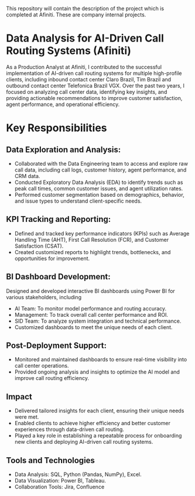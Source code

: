 This repository will contain the description of the project which is completed at Afiniti. These are company internal projects.

# Data Analysis for AI-Driven Call Routing Systems (Afiniti)

As a Production Analyst at Afiniti, I contributed to the successful implementation of AI-driven call routing systems for multiple high-profile clients, including inbound contact center Claro Brazil, Tim Brazil and outbound contact center Telefonica Brazil VGX. Over the past two years, I focused on analyzing call center data, identifying key insights, and providing actionable recommendations to improve customer satisfaction, agent performance, and operational efficiency.

# Key Responsibilities

## Data Exploration and Analysis:

- Collaborated with the Data Engineering team to access and explore raw call data, including call logs, customer history, agent performance, and CRM data.
- Conducted Exploratory Data Analysis (EDA) to identify trends such as peak call times, common customer issues, and agent utilization rates.
- Performed customer segmentation based on demographics, behavior, and issue types to understand client-specific needs.

## KPI Tracking and Reporting:

- Defined and tracked key performance indicators (KPIs) such as Average Handling Time (AHT), First Call Resolution (FCR), and Customer Satisfaction (CSAT).
- Created customized reports to highlight trends, bottlenecks, and opportunities for improvement.

## BI Dashboard Development:
 Designed and developed interactive BI dashboards using Power BI for various stakeholders, including
- AI Team: To monitor model performance and routing accuracy.
- Management: To track overall call center performance and ROI.
- SID Team: To analyze system integration and technical performance.
- Customized dashboards to meet the unique needs of each client.

## Post-Deployment Support:

-	Monitored and maintained dashboards to ensure real-time visibility into call center operations.
-	Provided ongoing analysis and insights to optimize the AI model and improve call routing efficiency.

## Impact

-	Delivered tailored insights for each client, ensuring their unique needs were met.
-	Enabled clients to achieve higher efficiency and better customer experiences through data-driven call routing.
-	Played a key role in establishing a repeatable process for onboarding new clients and deploying AI-driven call routing systems.

## Tools and Technologies

-	Data Analysis: SQL, Python (Pandas, NumPy), Excel.
-	Data Visualization: Power BI, Tableau.
-	Collaboration Tools: Jira, Confluence
